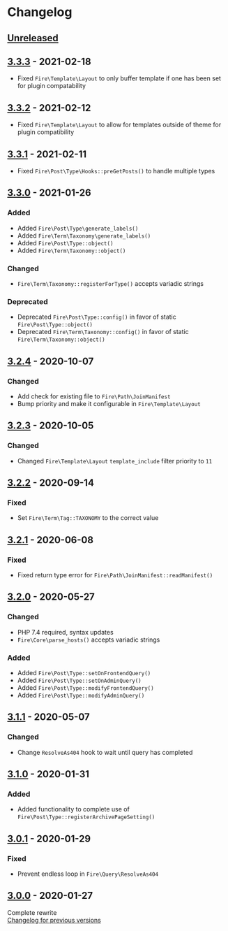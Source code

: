 # Changelog

## [Unreleased][unreleased]

## [3.3.3] - 2021-02-18
- Fixed `Fire\Template\Layout` to only buffer template if one has been set for plugin compatability

## [3.3.2] - 2021-02-12
- Fixed `Fire\Template\Layout` to allow for templates outside of theme for plugin compatibility

## [3.3.1] - 2021-02-11
- Fixed `Fire\Post\Type\Hooks::preGetPosts()` to handle multiple types

## [3.3.0] - 2021-01-26
### Added
- Added `Fire\Post\Type\generate_labels()`
- Added `Fire\Term\Taxonomy\generate_labels()`
- Added `Fire\Post\Type::object()`
- Added `Fire\Term\Taxonomy::object()`

### Changed
- `Fire\Term\Taxonomy::registerForType()` accepts variadic strings

### Deprecated
- Deprecated `Fire\Post\Type::config()` in favor of static `Fire\Post\Type::object()`
- Deprecated `Fire\Term\Taxonomy::config()` in favor of static `Fire\Term\Taxonomy::object()`

## [3.2.4] - 2020-10-07
### Changed
- Add check for existing file to `Fire\Path\JoinManifest`
- Bump priority and make it configurable in `Fire\Template\Layout`

## [3.2.3] - 2020-10-05
### Changed
- Changed `Fire\Template\Layout` `template_include` filter priority to `11`

## [3.2.2] - 2020-09-14
### Fixed
- Set `Fire\Term\Tag::TAXONOMY` to the correct value

## [3.2.1] - 2020-06-08
### Fixed
- Fixed return type error for `Fire\Path\JoinManifest::readManifest()`

## [3.2.0] - 2020-05-27
### Changed
- PHP 7.4 required, syntax updates
- `Fire\Core\parse_hosts()` accepts variadic strings

### Added
- Added `Fire\Post\Type::setOnFrontendQuery()`
- Added `Fire\Post\Type::setOnAdminQuery()`
- Added `Fire\Post\Type::modifyFrontendQuery()`
- Added `Fire\Post\Type::modifyAdminQuery()`

## [3.1.1] - 2020-05-07
### Changed
- Change `ResolveAs404` hook to wait until query has completed

## [3.1.0] - 2020-01-31
### Added
- Added functionality to complete use of `Fire\Post\Type::registerArchivePageSetting()`

## [3.0.1] - 2020-01-29
### Fixed
- Prevent endless loop in `Fire\Query\ResolveAs404`

## [3.0.0] - 2020-01-27
Complete rewrite  
[Changelog for previous versions](https://github.com/EMRL/fire/blob/2.3.1/CHANGELOG.md)

[unreleased]: https://github.com/emrl/fire/compare/3.3.2...master
[3.3.3]: https://github.com/emrl/fire/compare/3.3.2...3.3.3
[3.3.2]: https://github.com/emrl/fire/compare/3.3.1...3.3.2
[3.3.1]: https://github.com/emrl/fire/compare/3.3.0...3.3.1
[3.3.0]: https://github.com/emrl/fire/compare/3.2.4...3.3.0
[3.2.4]: https://github.com/emrl/fire/compare/3.2.3...3.2.4
[3.2.3]: https://github.com/emrl/fire/compare/3.2.2...3.2.3
[3.2.2]: https://github.com/emrl/fire/compare/3.2.1...3.2.2
[3.2.1]: https://github.com/emrl/fire/compare/3.2.0...3.2.1
[3.2.0]: https://github.com/emrl/fire/compare/3.1.1...3.2.0
[3.1.1]: https://github.com/emrl/fire/compare/3.1.0...3.1.1
[3.1.0]: https://github.com/emrl/fire/compare/3.0.1...3.1.0
[3.0.1]: https://github.com/emrl/fire/compare/3.0.0...3.0.1
[3.0.0]: https://github.com/emrl/fire/compare/2.3.1...3.0.0
